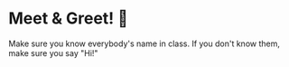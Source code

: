 # Meet & Greet! 👋

Make sure you know everybody's name in class.
If you don't know them, make sure you say "Hi!"
